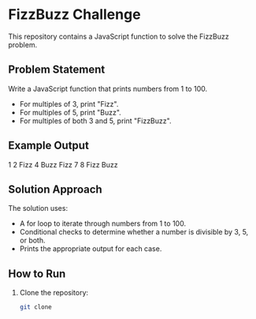 # FizzBuzz Challenge

This repository contains a JavaScript function to solve the FizzBuzz problem.

## Problem Statement

Write a JavaScript function that prints numbers from 1 to 100.  
- For multiples of 3, print "Fizz".  
- For multiples of 5, print "Buzz".  
- For multiples of both 3 and 5, print "FizzBuzz".  

## Example Output
1
2
Fizz
4
Buzz
Fizz
7
8
Fizz
Buzz



## Solution Approach

The solution uses:
- A for loop to iterate through numbers from 1 to 100.
- Conditional checks to determine whether a number is divisible by 3, 5, or both.
- Prints the appropriate output for each case.

## How to Run

1. Clone the repository:
   ```bash
   git clone 
